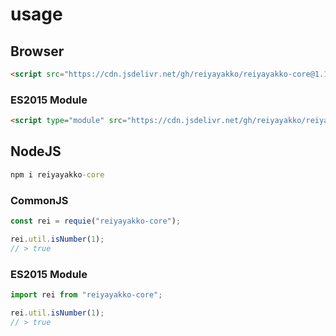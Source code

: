 
# usage

## Browser

```html
<script src="https://cdn.jsdelivr.net/gh/reiyayakko/reiyayakko-core@1.1.1/dist/reiyayakko.umd.min.js"></script>
```

### ES2015 Module

```html
<script type="module" src="https://cdn.jsdelivr.net/gh/reiyayakko/reiyayakko-core@1.1.1/dist/reiyayakko.esm.min.js"></script>
```

## NodeJS

```cmd
npm i reiyayakko-core
```

### CommonJS

```javascript
const rei = requie("reiyayakko-core");

rei.util.isNumber(1);
// > true

```

### ES2015 Module

```javascript
import rei from "reiyayakko-core";

rei.util.isNumber(1);
// > true
```
